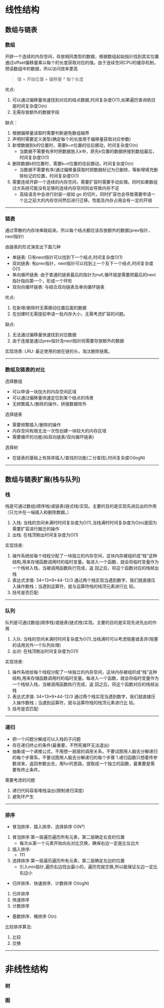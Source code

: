 # 线性结构
## 数组与链表

### 数组
开辟一个连续的内存空间，存放相同类型的数据，根据数组起始指针找到其实位置通过offset偏移量乘以每个的长度获取对应的值。由于连续空间CPU的缓存机制，预读数组中的数据，所以访问效率更高
>值 = 开始位置 + 偏移量 * 每个长度

优点:
1. 可以通过偏移量快速找到对应的结点数据,时间复杂度O(1),如果遍历查询依旧是时间复杂度O(n)
2. 无需存放额外的数据字段

缺点：
1. 根据偏移量读取时需要判断避免数组越界
2. 声明时需要定义类型(确定每个的长度用于偏移量获取对应参数) 
3. 新增数据到k的位置时，需要k~n位置的往后挪动，时间复杂度O(n)
    * 当数据不需要有序时把数据放入k中，原先k位置的数据拼接到数组最后，时间复杂度O(1)
4. 删除数据k的位置时，需要k~n位置的往前挪动，时间复杂度O(n)
    * 当数据不需要有序/通过偏移量获取时把数据标记为已删除，等新增填充删除标记的位置，时间复杂度O(1)
5. 需要连续开辟一个连续的内存空间，需要扩容时需要手动处理。同时如果数组过大系统可能没有足够的连续内存空间则会导致内存不足
    * 高级语言中会进行封装一层如 go 的切片。同时扩容也会导致需要申请一个比之前大的内存空间然后进行迁移。性能及内存占用会有一定的开销

---

### 链表
通过零散的内存块串联起来。所以每个结点都应该存放额外的数据(prev指针，next指针)

由链表的形式演变出下面几种
* 单链表: 只有next指针可以找到下一个结点,时间复杂度O(1)
* 双向链表: 有prev指针，next指针可以找到上一个及下一个结点,时间复杂度O(1)
* 单向循环链表: 由于普通的链表最后的指针为null,循环就是需要把最后的next指针指向第一个，形成一个环形
* 双向向循环链表: 与结合双向链表及单向循环链表

优点:
1. 在新增/删除时无需挪动位置后面的数据
2. 在创建时无需提前申请一批内存大小，无需考虑扩容的问题。

缺点:
1. 无法通过偏移量快速找到对应数据
2. 由于连接是通过prev指针及next指针则需要存放额外的数据

实现场景:
LRU: 最近使用的放在链的头，淘汰删除链尾。

---

### 数组及链表的对比
选择数组
* 可以申请一块加大的内存空间区域
* 可以通过偏移量快速定位到某个结点的场景
* 无频繁插入/删除的操作，拼接数据除外

选择链表
* 需要频繁插入/删除的操作
* 内存空间有限无法一次性创建一块较大的内存区域
* 需要循环的功能(如双向链表/双向循环链表)

选择树
* 在链表的基础上有排序插入/查找的功能(二分查找),时间复杂度O(logN)

---

## 数组与链表扩展(栈与队列)

### 栈
栈是可通过数组(顺序栈)或链表(链式栈)实现。主要的目的是实现先进后出的作用（只允许在一端插入和删除数据。）

1. 入栈: 当栈的空间未满时时间复杂度为O(1),当栈满时时间复杂度为O(n)是因为需要扩容进行搬迁的操作
2. 出栈: 在栈顶剔出时间复杂度为O(1)

实现场景:
1. 操作系统给每个线程分配了一块独立的内存空间，这块内存被组织成“栈”这种结构,用来存储函数调用时的临时变量。每进入一个函数，就会将临时变量作为一个栈帧入栈，当被调用函数执行完成，返
回之后，将这个函数对应的栈帧出栈
2. 表达式求值: 34+13*9+44-12/3 通过两个栈实现当遇到数字，我们就直接压入操作数栈；当遇到运算符，就与运算符栈的栈顶元素进行比
   较。
3. 括号是否匹配:

---

### 队列
队列是可通过数组(顺序栈)或链表(链式栈)实现。主要的目的是实现先进先出的作用

1. 入队: 当栈的空间未满时时间复杂度为O(1),当栈满时可以考虑阻塞或丢弃(阻塞的话用另外一个队列处理)
2. 出对: 在栈顶剔出时间复杂度为O(1)

实现场景:
1. 操作系统给每个线程分配了一块独立的内存空间，这块内存被组织成“栈”这种结构,用来存储函数调用时的临时变量。每进入一个函数，就会将临时变量作为一个栈帧入栈，当被调用函数执行完成，返
   回之后，将这个函数对应的栈帧出栈
2. 表达式求值: 34+13*9+44-12/3 通过两个栈实现当遇到数字，我们就直接压入操作数栈；当遇到运算符，就与运算符栈的栈顶元素进行比
   较。
3. 括号是否匹配:

---

### 递归
* 把一个问题分解成可以入栈的子问题
* 存在递归终止的条件(最重要，不然死循环无法退出)
* 抽象成一个递推公式，不用想一层层的调用关系，不要试图用人脑去分解递归的每个步骤系，不要试图用人脑去分解递归的每个步骤
  1.递归函数只想着传参数进来，返回参数出去，用for的思路，提取成一个独立的函数，最重要是需要有终止条件。

需要考虑的问题
1. 递归代码容易堆栈溢出(限制递归深度)
2. 避免环产生

---

### 排序
* 冒泡排序、插入排序、选择排序 O(N²)
1. 冒泡排序:第一层遍历遍历所有元素，第二层确定右变的位置
   * 每次从第一个元素开始向右对比交换，确保右边一定是比左边大
2. 插入排序:
   * 111
3. 选择排序:第一层遍历遍历所有元素，第二层确定左边的位置
   * 引入min指针,遍历右边找出最小的，遍历完就交换,所以能保证左边一定比右边小


* 归并排序、快速排序、计数排序 O(logN)
1. 归并排序
2. 快速排序
3. 计数排序
* 基数排序、桶排序 O(n)

比较排序算法:
1. 比较
2. 交换

---
# 非线性结构
### 树

### 图














